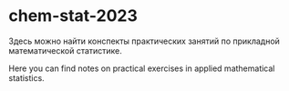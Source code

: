 # chem-stat-2023
Здесь можно найти конспекты практических занятий по прикладной математической статистике.

Here you can find notes on practical exercises in applied mathematical statistics.
